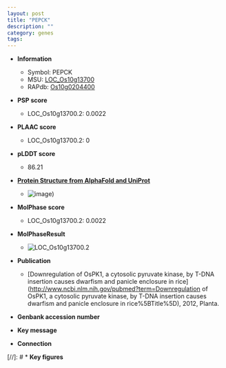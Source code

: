 ```yaml
---
layout: post
title: "PEPCK"
description: ""
category: genes
tags: 
---
```


* **Information**  
    + Symbol: PEPCK  
    + MSU: [LOC_Os10g13700](http://rice.plantbiology.msu.edu/cgi-bin/ORF_infopage.cgi?orf=LOC_Os10g13700)  
    + RAPdb: [Os10g0204400](http://rapdb.dna.affrc.go.jp/viewer/gbrowse_details/irgsp1?name=Os10g0204400)  

* **PSP score**  
    + LOC_Os10g13700.2: 0.0022 

* **PLAAC score**  
    + LOC_Os10g13700.2: 0 

* **pLDDT score**
    + 86.21

* **[Protein Structure from AlphaFold and UniProt](https://www.uniprot.org/uniprotkb/Q7G466/entry#structure)**
    + ![image](https://ricepsp.github.io/images/Q7/AF-Q7G466-F1.png))

* **MolPhase score**
    + LOC_Os10g13700.2: 0.0022

* **MolPhaseResult**
    + ![LOC_Os10g13700.2](https://ricepsp.github.io/pictures/LOC_Os10g/LOC_Os10g13700.2.png)

* **Publication**  
    + [Downregulation of OsPK1, a cytosolic pyruvate kinase, by T-DNA insertion causes dwarfism and panicle enclosure in rice](http://www.ncbi.nlm.nih.gov/pubmed?term=Downregulation of OsPK1, a cytosolic pyruvate kinase, by T-DNA insertion causes dwarfism and panicle enclosure in rice%5BTitle%5D), 2012, Planta.

* **Genbank accession number**  

* **Key message**  

* **Connection**  

[//]: # * **Key figures**  


